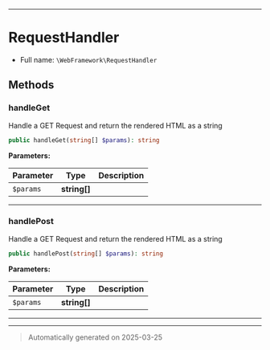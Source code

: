 ***

# RequestHandler





* Full name: `\WebFramework\RequestHandler`



## Methods


### handleGet

Handle a GET Request and return the rendered HTML as a string

```php
public handleGet(string[] $params): string
```








**Parameters:**

| Parameter | Type | Description |
|-----------|------|-------------|
| `$params` | **string[]** |  |





***

### handlePost

Handle a GET Request and return the rendered HTML as a string

```php
public handlePost(string[] $params): string
```








**Parameters:**

| Parameter | Type | Description |
|-----------|------|-------------|
| `$params` | **string[]** |  |





***


***
> Automatically generated on 2025-03-25
